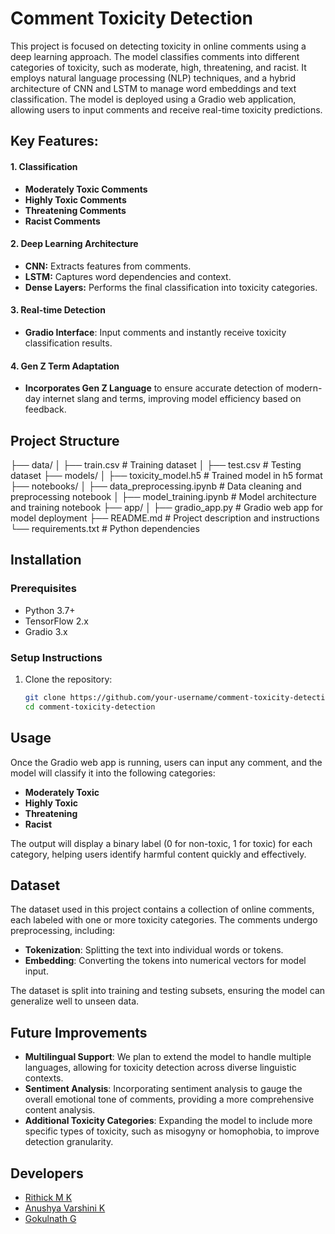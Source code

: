 # Comment Toxicity Detection

This project is focused on detecting toxicity in online comments using a deep learning approach. The model classifies comments into different categories of toxicity, such as moderate, high, threatening, and racist. It employs natural language processing (NLP) techniques, and a hybrid architecture of CNN and LSTM to manage word embeddings and text classification. The model is deployed using a Gradio web application, allowing users to input comments and receive real-time toxicity predictions.

## Key Features:

#### 1. Classification
   * **Moderately Toxic Comments**
   * **Highly Toxic Comments**
   * **Threatening Comments**
   * **Racist Comments**

#### 2. Deep Learning Architecture
   * **CNN:** Extracts features from comments.
   * **LSTM:** Captures word dependencies and context.
   * **Dense Layers:** Performs the final classification into toxicity categories.

#### 3. Real-time Detection
   * **Gradio Interface**: Input comments and instantly receive toxicity classification results.

#### 4. Gen Z Term Adaptation
   * **Incorporates Gen Z Language** to ensure accurate detection of modern-day internet slang and terms, improving model efficiency based on feedback.

## Project Structure
├── data/ │ ├── train.csv # Training dataset │ ├── test.csv # Testing dataset ├── models/ │ ├── toxicity_model.h5 # Trained model in h5 format ├── notebooks/ │ ├── data_preprocessing.ipynb # Data cleaning and preprocessing notebook │ ├── model_training.ipynb # Model architecture and training notebook ├── app/ │ ├── gradio_app.py # Gradio web app for model deployment ├── README.md # Project description and instructions └── requirements.txt # Python dependencies


## Installation

### Prerequisites
- Python 3.7+
- TensorFlow 2.x
- Gradio 3.x

### Setup Instructions
1. Clone the repository:
   ```bash
   git clone https://github.com/your-username/comment-toxicity-detection.git
   cd comment-toxicity-detection
## Usage
Once the Gradio web app is running, users can input any comment, and the model will classify it into the following categories:

   * **Moderately Toxic**
   * **Highly Toxic**
   * **Threatening**
   * **Racist**

The output will display a binary label (0 for non-toxic, 1 for toxic) for each category, helping users identify harmful content quickly and effectively.

## Dataset
The dataset used in this project contains a collection of online comments, each labeled with one or more toxicity categories. The comments undergo preprocessing, including:

   * **Tokenization**: Splitting the text into individual words or tokens.
   * **Embedding**: Converting the tokens into numerical vectors for model input.

The dataset is split into training and testing subsets, ensuring the model can generalize well to unseen data.

## Future Improvements
   * **Multilingual Support**: We plan to extend the model to handle multiple languages, allowing for toxicity detection across diverse linguistic contexts.
   * **Sentiment Analysis**: Incorporating sentiment analysis to gauge the overall emotional tone of comments, providing a more comprehensive content analysis.
   * **Additional Toxicity Categories**: Expanding the model to include more specific types of toxicity, such as misogyny or homophobia, to improve detection granularity.

## Developers
   * [Rithick M K](https://github.com/rithick-06)
   * [Anushya Varshini K](https://github.com/anushya03)
   * [Gokulnath G](https://github.com/GOKULNATH004)

